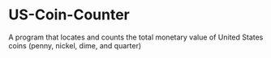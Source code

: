 # US-Coin-Counter
A program that locates and counts the total monetary value of United States coins (penny, nickel, dime, and quarter)
